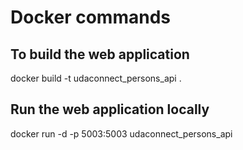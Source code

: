 # Docker commands

## To build the web application
docker build -t udaconnect_persons_api .

## Run the web application locally
docker run -d -p 5003:5003 udaconnect_persons_api